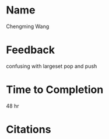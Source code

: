 # Name
Chengming Wang

# Feedback
confusing with largeset pop and push

# Time to Completion
48 hr

# Citations
